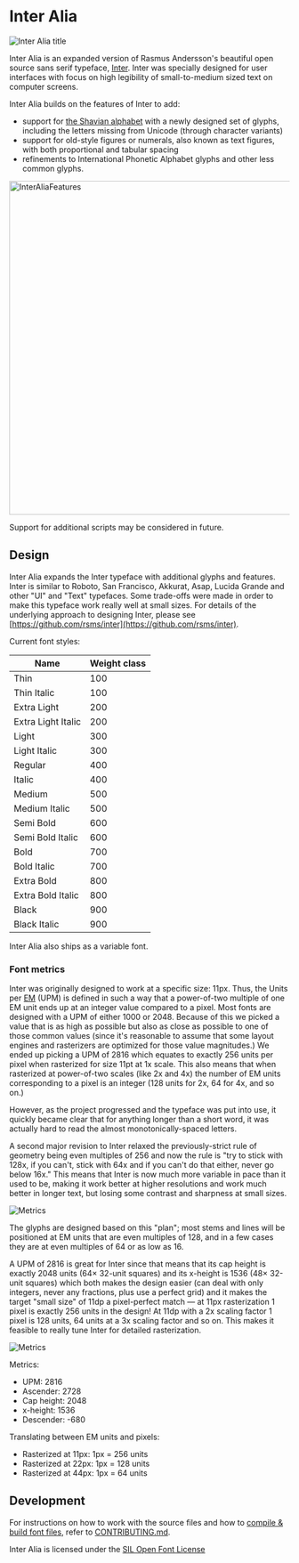 # Inter Alia

![Inter Alia title](https://user-images.githubusercontent.com/59408625/152300539-d3e2344f-7c6d-4f93-8a89-4636677537a2.png)

Inter Alia is an expanded version of Rasmus Andersson's beautiful open source sans serif typeface, [Inter](https://rsms.me/inter). Inter was specially designed for user interfaces with focus on high legibility of small-to-medium sized text on computer screens.

Inter Alia builds on the features of Inter to add:
- support for [the Shavian alphabet](https://www.shavian.info) with a newly designed set of glyphs, including the letters missing from Unicode (through character variants)
- support for old-style figures or numerals, also known as text figures, with both proportional and tabular spacing
- refinements to International Phonetic Alphabet glyphs and other less common glyphs.

<img width="600" alt="InterAliaFeatures" src="https://user-images.githubusercontent.com/59408625/152300702-46f8239f-dfce-4cb2-b74a-bb6f517bb590.png">

Support for additional scripts may be considered in future.

## Design

Inter Alia expands the Inter typeface with additional glyphs and features. Inter is similar to Roboto, San Francisco, Akkurat, Asap, Lucida Grande and other "UI" and "Text" typefaces. Some trade-offs were made in order to make this typeface work really well at small sizes. For details of the underlying approach to designing Inter, please see [https://github.com/rsms/inter](https://github.com/rsms/inter).

Current font styles:

| Name                 | Weight class
| -------------------- | ----------------
| Thin                 | 100
| Thin Italic          | 100
| Extra Light          | 200
| Extra Light Italic   | 200
| Light                | 300
| Light Italic         | 300
| Regular              | 400
| Italic               | 400
| Medium               | 500
| Medium Italic        | 500
| Semi Bold            | 600
| Semi Bold Italic     | 600
| Bold                 | 700
| Bold Italic          | 700
| Extra Bold           | 800
| Extra Bold Italic    | 800
| Black                | 900
| Black Italic         | 900

Inter Alia also ships as a variable font.


### Font metrics

Inter was originally designed to work at a specific size: 11px. Thus, the Units per [EM](https://en.wikipedia.org/wiki/Em_(typography)) (UPM) is defined in such a way that a power-of-two multiple of one EM unit ends up at an integer value compared to a pixel. Most fonts are designed with a UPM of either 1000 or 2048. Because of this we picked a value that is as high as possible but also as close as possible to one of those common values (since it's reasonable to assume that some layout engines and rasterizers are optimized for those value magnitudes.) We ended up picking a UPM of 2816 which equates to exactly 256 units per pixel when rasterized for size 11pt at 1x scale. This also means that when rasterized at power-of-two scales (like 2x and 4x) the number of EM units corresponding to a pixel is an integer (128 units for 2x, 64 for 4x, and so on.)

However, as the project progressed and the typeface was put into use, it quickly became clear that for anything longer than a short word, it was actually hard to read the almost monotonically-spaced letters.

A second major revision to Inter relaxed the previously-strict rule of geometry being even multiples of 256 and now the rule is "try to stick with 128x, if you can't, stick with 64x and if you can't do that either, never go below 16x." This means that Inter is now much more variable in pace than it used to be, making it work better at higher resolutions and work much better in longer text, but losing some contrast and sharpness at small sizes.

![Metrics](docs/res/metrics.png)

The glyphs are designed based on this "plan"; most stems and lines will be positioned at EM units that are even multiples of 128, and in a few cases they are at even multiples of 64 or as low as 16.

A UPM of 2816 is great for Inter since that means that its cap height is exactly 2048 units (64× 32-unit squares) and its x-height is 1536 (48× 32-unit squares) which both makes the design easier (can deal with only integers, never any fractions, plus use a perfect grid) and it makes the target "small size" of 11dp a pixel-perfect match — at 11px rasterization 1 pixel is exactly 256 units in the design! At 11dp with a 2x scaling factor 1 pixel is 128 units, 64 units at a 3x scaling factor and so on. This makes it feasible to really tune Inter for detailed rasterization.

![Metrics](docs/res/metrics2.png)

Metrics:

- UPM:        2816
- Ascender:   2728
- Cap height: 2048
- x-height:   1536
- Descender:  -680

Translating between EM units and pixels:

- Rasterized at 11px: 1px = 256 units
- Rasterized at 22px: 1px = 128 units
- Rasterized at 44px: 1px =  64 units

## Development

For instructions on how to work with the source files and how to
[compile & build font files](CONTRIBUTING.md#compiling-font-files),
refer to [CONTRIBUTING.md](CONTRIBUTING.md).

Inter Alia is licensed under the [SIL Open Font License](LICENSE.txt)
